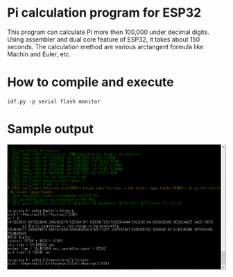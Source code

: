 Pi calculation program for ESP32
====

This program can calculate Pi more then 100,000 under decimal digits.
Using assembler and dual core feature of ESP32, it takes about 150 seconds.
The calculation method are various arctangent formula like Machin and Euler, etc.

# How to compile and execute

```
idf.py -p serial flash monitor 
```

# Sample output
![output](/esp32_pi_output.png "output")
